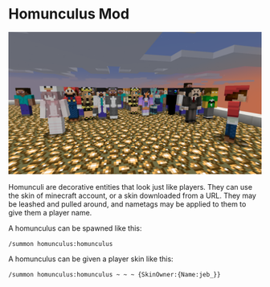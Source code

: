 # Homunculus Mod

<img src="./homunculus.png">

Homunculi are decorative entities that look just like players. They can use the skin of minecraft account, or a skin downloaded from a URL. They may be leashed and pulled around, and nametags may be applied to them to give them a player name.

A homunculus can be spawned like this:

	/summon homunculus:homunculus

A homunculus can be given a player skin like this:

	/summon homunculus:homunculus ~ ~ ~ {SkinOwner:{Name:jeb_}}
